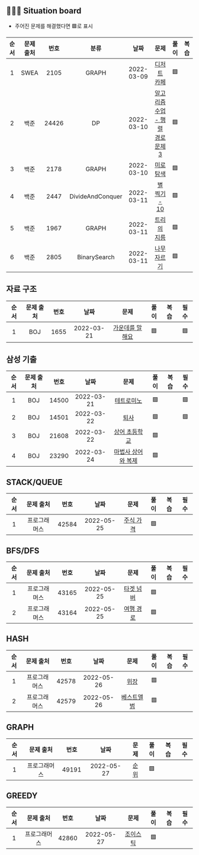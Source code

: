 ## 🧑🏽‍💻 Situation board
- 주어진 문제를 해결했다면 🟩로 표시

| 순서 | 문제 출처|번호| 분류     | 날짜     | 문제      | 풀이  | 복습  |
| :--------:| :--------: |:--------: | :--------: | :--------: | :--------: | :-------: | :-------: |
|1| SWEA     | 2105     |GRAPH|2022-03-09|[디저트 카페](https://swexpertacademy.com/main/code/problem/problemDetail.do?contestProbId=AV5VwAr6APYDFAWu) |🟩||
|2| 백준     | 24426    |DP|2022-03-10|[알고리즘 수업 - 행렬 경로 문제 3](https://www.acmicpc.net/problem/24426) |🟩|
|3| 백준     | 2178     |GRAPH|2022-03-10|[미로 탐색](https://www.acmicpc.net/problem/2178) |🟩|
|4| 백준     | 2447     |DivideAndConquer|2022-03-11|[별 찍기 - 10](https://www.acmicpc.net/problem/2447) |🟩|
|5| 백준     | 1967     |GRAPH|2022-03-11|[트리의 지름](https://www.acmicpc.net/problem/1967) |🟩|
|6| 백준     | 2805     |BinarySearch|2022-03-11|[나무 자르기](https://www.acmicpc.net/problem/2805) |🟩|

## 자료 구조
| 순서 | 문제 출처|번호| 날짜     | 문제      | 풀이  | 복습  | 필수  |
| :--------:| :--------: | :--------: | :--------: | :--------: | :-------: | :-------: | :-------: |
|1| BOJ     | 1655     |2022-03-21|[가운데를 말해요](https://www.acmicpc.net/problem/1655) |🟩| |🟩|

## 삼성 기출
| 순서 | 문제 출처|번호| 날짜     | 문제      | 풀이  | 복습  | 필수  |
| :--------:| :--------: | :--------: | :--------: | :--------: | :-------: | :-------: | :-------: |
|1| BOJ     | 14500     |2022-03-21|[테트로미노](https://www.acmicpc.net/problem/14500) |🟩| |🟩|
|2| BOJ     | 14501     |2022-03-22|[퇴사](https://www.acmicpc.net/problem/14501) |🟩| |🟩|
|3| BOJ     | 21608     |2022-03-22|[상어 초등학교](https://www.acmicpc.net/problem/21608) |🟩| ||
|4| BOJ     | 23290     |2022-03-24|[마법사 상어와 복제](https://www.acmicpc.net/problem/23290) |🟩| ||

## STACK/QUEUE
| 순서 | 문제 출처|번호| 날짜     | 문제      | 풀이  | 복습  | 필수  |
| :--------:| :--------: | :--------: | :--------: | :--------: | :-------: | :-------: | :-------: |
|1| 프로그래머스     | 42584     |2022-05-25|[주식 가격](https://programmers.co.kr/learn/courses/30/lessons/42584) |🟩| ||


## BFS/DFS
| 순서 | 문제 출처|번호| 날짜     | 문제      | 풀이  | 복습  | 필수  |
| :--------:| :--------: | :--------: | :--------: | :--------: | :-------: | :-------: | :-------: |
|1| 프로그래머스     | 43165     |2022-05-25|[타겟 넘버](https://programmers.co.kr/learn/courses/30/lessons/43165?language=java) |🟩| ||
|2| 프로그래머스     | 43164     |2022-05-25|[여행 경로](https://programmers.co.kr/learn/courses/30/lessons/43164?language=java) |🟩| ||

## HASH
| 순서 | 문제 출처|번호| 날짜     | 문제      | 풀이  | 복습  | 필수  |
| :--------:| :--------: | :--------: | :--------: | :--------: | :-------: | :-------: | :-------: |
|1| 프로그래머스     | 42578     |2022-05-26|[위장](https://programmers.co.kr/learn/courses/30/lessons/42578) |🟩| ||
|2| 프로그래머스     | 42579     |2022-05-26|[베스트앨범](https://programmers.co.kr/learn/courses/30/lessons/42579) |🟩| ||

## GRAPH
| 순서 | 문제 출처|번호| 날짜     | 문제      | 풀이  | 복습  | 필수  |
| :--------:| :--------: | :--------: | :--------: | :--------: | :-------: | :-------: | :-------: |
|1| 프로그래머스     | 49191     |2022-05-27|[순위](https://programmers.co.kr/learn/courses/30/lessons/49191) |🟩| ||

## GREEDY
| 순서 | 문제 출처|번호| 날짜     | 문제      | 풀이  | 복습  | 필수  |
| :--------:| :--------: | :--------: | :--------: | :--------: | :-------: | :-------: | :-------: |
|1| 프로그래머스     | 42860     |2022-05-27|[조이스틱](https://programmers.co.kr/learn/courses/30/lessons/42860) |🟩| ||